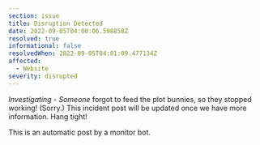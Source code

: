 ```yaml
---
section: issue
title: Disruption Detected
date: 2022-09-05T04:00:06.598858Z
resolved: true
informational: false
resolvedWhen: 2022-09-05T04:01:09.477134Z
affected:
  - Website
severity: disrupted
---
```

*Investigating* - _Someone_ forgot to feed the plot bunnies, so they stopped working! (Sorry.) This incident post will be updated once we have more information. Hang tight!

This is an automatic post by a monitor bot.
        